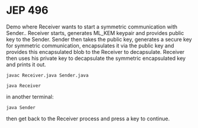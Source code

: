 # JEP 496

Demo where Receiver wants to start a symmetric communication with Sender.. Receiver starts, generates ML_KEM keypair and provides public key to the Sender. Sender then takes the public key, generates a secure key for symmetric communication, encapsulates it via the public key and provides this encapsulated blob to the Receiver to decapsulate.
Receiver then uses his private key to decapsulate the symmetric encapsulated key and prints it out.

`javac Receiver.java Sender.java`

`java Receiver`

in another terminal:

`java Sender`

then get back to the Receiver process and press a key to continue.
